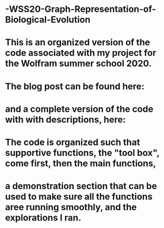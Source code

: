 # -WSS20-Graph-Representation-of-Biological-Evolution

# This is an organized version of the code associated with my project for the Wolfram summer school 2020.
# The blog post can be found here:
# and a complete version of the code with with descriptions, here:

# The code is organized such that supportive functions, the "tool box", come first, then the main functions, 
# a demonstration section that can be used to make sure all the functions aree running smoothly, and the explorations I ran.
